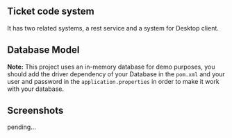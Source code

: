 ## Ticket code system
 
It has two related systems, a rest service and a system for Desktop client.

## Database Model

**Note:** This project uses an in-memory database for demo purposes, you should add the driver dependency of your Database in the `pom.xml` and your user and password in the `application.properties` in order to make it work with your database. 

## Screenshots

pending...
